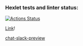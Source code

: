 ### Hexlet tests and linter status:
[![Actions Status](https://github.com/AleksKostin/frontend-project-12/workflows/hexlet-check/badge.svg)](https://github.com/AleksKostin/frontend-project-12/actions)

[Link](https://chat-slack.onrender.com)!

[chat-slack-preview](https://user-images.githubusercontent.com/99098929/215363293-a2ef8b55-428f-4b55-997d-1a761dc1b1bf.gif)
